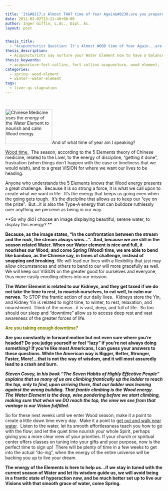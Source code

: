 ```yaml
---

title: 'It&#8217;s Almost THAT time of Year Again&#8230;are you prepared?'
date: 2011-03-02T13:21:40+00:00
author: Inger Giffin, L.Ac., Dipl. Ac.
layout: post


thesis_title:
  - "Acupuncturist Question: It's Almost WOOD time of Year Again...are you prepared?"
thesis_description:
  - Acupuncturists say nurture your Water Element now to have a balanced Wood Element once spring hits soon.
thesis_keywords:
  - acupuncture-fort-collins, fort collins acupuncture, wood element, liver element, water element
categories:
  - spring--wood-element
  - winter--water-element
tags:
  - liver-qi-stagnation
---
```

&nbsp;

[<img class="size-thumbnail wp-image-1000 alignleft" title="Water Element nourishes Wood Element" src="http://www.wisdomwaysacupuncture.com/wp-content/uploads/2011/03/persistence-150x112.jpg" alt="Chinese Medicine uses the energy of the Water Element to nourish and calm Wood energy." width="150" height="112" srcset="http://www.wisdomwaysacupuncture.com/wp-content/uploads/2011/03/persistence-150x112.jpg 150w, http://www.wisdomwaysacupuncture.com/wp-content/uploads/2011/03/persistence-300x225.jpg 300w, http://www.wisdomwaysacupuncture.com/wp-content/uploads/2011/03/persistence.jpg 500w" sizes="(max-width: 150px) 100vw, 150px" />](http://www.wisdomwaysacupuncture.com/wp-content/uploads/2011/03/persistence.jpg)And of what time of year am I speaking?

[Wood time.](http://www.wisdomwaysacupuncture.com/2011/03/21/its-wood-season-tips-for-keeping-your-liver-happy-this-spring/)  The season, according to the 5 Elements theory of Chinese medicine, related to the Liver, to the energy of discipline, &#8220;getting it done&#8221;, frustration (when things don&#8217;t happen with the ease or timeliness that we would wish), and to a great VISION for where we want our lives to be heading.

Anyone who understands the 5 Elements knows that Wood energy presents a great challenge.  Because it is so strong a force, it is what we call upon to create what we want in life.  It&#8217;s the energy that keeps us going even when the going gets tough.  It&#8217;s the discipline that allows us to keep our &#8220;eye on the prize&#8221;.  But&#8230;it is also the Type-A energy that can bulldoze ruthlessly over anything we perceive as being in our way.

**So why did I choose an image displaying beautiful, serene water, to display this energy? **

 **Because, as the image states, &#8220;In the confrontation between the stream and the rock, the stream always wins&#8230;&#8221;.  And, because we are still in the season related [Water](http://www.wisdomwaysacupuncture.com/2018/01/12/the-depths-of-water-will-keep-you-balanced-this-winter/). When our Water element is nice and full, it nourishes our Wood; and come Spring (Wood) time, we are able to bend like bamboo, as the Chinese say, in times of challenge, instead of snapping and breaking.** We will lead our lives with a flexibility that just may allow circumstances and others to bend to our will more gracefully as well.  We will keep our VISION on the greater good for ourselves and everyone, thus more easily enrolling others into our mission.

**The Water Element is related to our Kidneys, and they get taxed if we do not take the time to rest, to nourish ourselves, to eat well, to calm our nerves.** To STOP the frantic action of our daily lives.  Kidneys store the Yin, and Kidney Yin is related to night time, to winter, to rest, relaxation, and nourishment. Think of the ocean&#8230;it is vast, deep, and full of life.  So too should our sleep and &#8220;downtime&#8221; allow us to access deep rest and vast awareness of the greater forces of life.

**<span style="color: #808000;">Are you taking enough downtime?</span>**

**Are you constantly in forward motion but not even sure where you&#8217;re headed? Do you judge yourself or feel &#8220;lazy&#8221; if you&#8217;re not always doing something? If you&#8217;re like most Americans, I can guess your answers to these questions. While the American way is Bigger, Better, Stronger, Faster, More!&#8230;that is not the way of wisdom, and it will most assuredly lead to a crash and burn.** 

_**Steven Covey, in his book &#8220;The Seven Habits of Highly Effective People&#8221; explains that so many of us are climbing frantically up the ladder to reach the top, only to find, upon arriving there, that our ladder was leaning against the wrong building. That frantic climbing is the Wood energy.  The Water Element is the deep, wise pondering before we start climbing, making sure that when we DO reach the top, the view we see from that vantage is our Vision fulfilled.**_

So for these next weeks until we enter Wood season, make it a point to create a little down time every day.  Make it a point to [get out and walk near water](http://www.wisdomwaysacupuncture.com/2010/12/07/spend-time-near-water-to-keep-yourself-balanced-during-dry-winters/).  Listen to the water, let its smooth effortlessness teach you how to go with the flow; and let the quiet time nourish your whole Spirit, perhaps giving you a more clear view of your priorities. If your church or spiritual center offers classes on tuning into your gifts and your purpose, now is the perfect time to sign up!  There will be plenty of time in a few weeks to get into the actual &#8220;do-ing&#8221;, when the energy of the entire universe will be backing you up to live your dream.

**The energy of the Elements is here to help us&#8230;if we stay in tuned with the current season of Water and let its wisdom guide us, we will avoid being in a frantic state of hyperaction now, and be much better set up to live our Visions with that smooth grace of water, come Spring.**